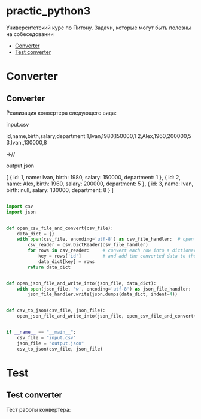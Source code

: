 # practic_python3

Университетский курс по Питону. Задачи, которые могут быть полезны на собеседовании


+ [Converter](#converter)
+ [Test converter](#test-converter)

# Converter

## Converter

Реализация конвертера следующего вида:


input.csv


id,name,birth,salary,department
1,Ivan,1980,150000,1
2,Alex,1960,200000,5
3,Ivan,,130000,8

->//

output.json

[
 {
   id: 1,
   name: Ivan,
   birth: 1980,
   salary: 150000,
   department: 1
 },
 {
   id: 2,
   name: Alex,
   birth: 1960,
   salary: 200000,
   department: 5
 },
 {
   id: 3,
   name: Ivan,
   birth: null,
   salary: 130000,
   department: 8
	}
]

```python

import csv
import json


def open_csv_file_and_convert(csv_file):
    data_dict = {}
    with open(csv_file, encoding='utf-8') as csv_file_handler:  # open a csv file handler
        csv_reader = csv.DictReader(csv_file_handler)
        for rows in csv_reader:     # convert each row into a dictionary
            key = rows['id']        # and add the converted data to the data_variable
            data_dict[key] = rows
        return data_dict


def open_json_file_and_write_into(json_file, data_dict):
    with open(json_file, 'w', encoding='utf-8') as json_file_handler:
        json_file_handler.write(json.dumps(data_dict, indent=4))


def csv_to_json(csv_file, json_file):
    open_json_file_and_write_into(json_file, open_csv_file_and_convert(csv_file))


if __name__ == "__main__":
    csv_file = "input.csv"
    json_file = "output.json"
    csv_to_json(csv_file, json_file)

```


# Test

## Test converter

Тест работы конвертера:
